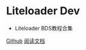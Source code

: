 
# Liteloader Dev 

- Liteloader BDS教程合集

[Github](https://github.com/engsr6982/Liteloader_Dev)
[阅读文档](./README.md) 
